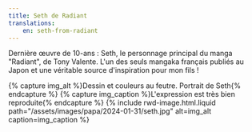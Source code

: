 ```yaml
---
title: Seth de Radiant
translations:
    en: seth-from-radiant
---
```


Dernière œuvre de 10-ans : Seth, le personnage principal du manga "Radiant", de Tony Valente. L'un des seuls mangaka français publiés au Japon et une véritable source d'inspiration pour mon fils !

{% capture img_alt %}Dessin et couleurs au feutre. Portrait de Seth{% endcapture %} {% capture img_caption %}L'expression est très bien reproduite{% endcapture %} {% include rwd-image.html.liquid
path="/assets/images/papa/2024-01-31/seth.jpg"
alt=img_alt
caption=img_caption
%}
